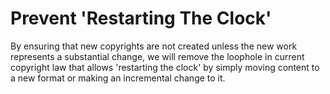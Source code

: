 Prevent 'Restarting The Clock'
==============================

By ensuring that new copyrights are not created unless the new work 
represents a substantial change, we will remove the loophole in current 
copyright law that allows 'restarting the clock' by simply moving 
content to a new format or making an incremental change to it.